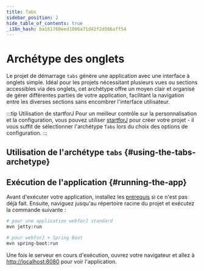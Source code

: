 ```yaml
---
title: Tabs
sidebar_position: 2
hide_table_of_contents: true
_i18n_hash: ba161760eed1006a71d42f2d566aff54
---
```

<Head>
  <style>{`
  .container {
    max-width: 65em !important;
  }
  `}</style>
</Head>

# Archétype des onglets

Le projet de démarrage `tabs` génère une application avec une interface à onglets simple. Idéal pour les projets nécessitant plusieurs vues ou sections accessibles via des onglets, cet archétype offre un moyen clair et organisé de gérer différentes parties de votre application, facilitant la navigation entre les diverses sections sans encombrer l'interface utilisateur.

:::tip Utilisation de startforJ
Pour un meilleur contrôle sur la personnalisation et la configuration, vous pouvez utiliser [startforJ](https://docs.webforj.com/startforj/) pour créer votre projet - il vous suffit de sélectionner l'archétype `Tabs` lors du choix des options de configuration.
:::

## Utilisation de l'archétype `tabs` {#using-the-tabs-archetype}

<ComponentArchetype
project="tabs"
/>

## Exécution de l'application {#running-the-app}

Avant d'exécuter votre application, installez les [prérequis](../../introduction/prerequisites) si ce n'est pas déjà fait. 
Ensuite, naviguez jusqu'au répertoire racine du projet et exécutez la commande suivante :

```bash
# pour une application webforJ standard
mvn jetty:run

# pour webforJ + Spring Boot
mvn spring-boot:run
```

Une fois le serveur en cours d'exécution, ouvrez votre navigateur et allez à [http://localhost:8080](http://localhost:8080) pour voir l'application.
